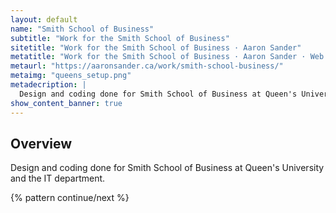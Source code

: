 ```yaml
---
layout: default
name: "Smith School of Business"
subtitle: "Work for the Smith School of Business"
sitetitle: "Work for the Smith School of Business · Aaron Sander"
metatitle: "Work for the Smith School of Business · Aaron Sander · Web Development Portfolio"
metaurl: "https://aaronsander.ca/work/smith-school-business/"
metaimg: "queens_setup.png"
metadecription: |
  Design and coding done for Smith School of Business at Queen's University and the IT department.
show_content_banner: true
---
```

<div class="max-length gutter">
  <h2 id="overview">Overview</h2>
  <p class="overview mega push-2">Design and coding done for Smith School of Business at Queen's University and the IT department.</p>
</div>

{% pattern continue/next %}
